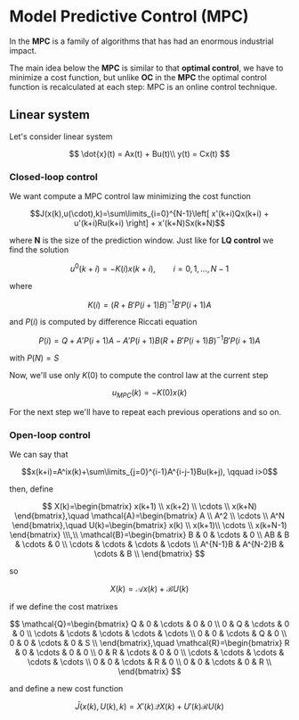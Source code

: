 # Model Predictive Control (MPC)

In the **MPC** is a family of algorithms that has had an enormous industrial impact.

The main idea below the **MPC** is similar to that **optimal control**, we have to minimize a cost function, but unlike **OC** in the **MPC** the optimal control function is recalculated at each step: MPC is an online control technique.

## Linear system

Let's consider linear system

$$
    \dot{x}(t) = Ax(t) + Bu(t)\\
    y(t) = Cx(t)
$$

### Closed-loop control

We want compute a MPC control law minimizing the cost function

$$J(x(k),u(\cdot),k)=\sum\limits_{i=0}^{N-1}\left[ x'(k+i)Qx(k+i) + u'(k+i)Ru(k+i) \right] + x'(k+N)Sx(k+N)$$

where **N** is the size of the prediction window. Just like for **LQ control** we find the solution

$$u^0(k+i)=-K(i)x(k+i), \qquad i=0,1,...,N-1$$

where

$$K(i)=\left(R+B'P(i+1)B\right)^{-1}B'P(i+1)A$$

and $P(i)$ is computed by difference Riccati equation

$$P(i)=Q+A'P(i+1)A-A'P(i+1)B(R+B'P(i+1)B)^{-1}B'P(i+1)A$$

with $P(N)=S$

Now, we'll use only $K(0)$ to compute the control law at the current step

$$u_{MPC}(k)=-K(0)x(k)$$

For the next step we'll have to repeat each previous operations and so on.

### Open-loop control

We can say that

$$x(k+i)=A^ix(k)+\sum\limits_{j=0}^{i-1}A^{i-j-1}Bu(k+j), \qquad i>0$$

then, define

$$
    X(k)=\begin{bmatrix}
        x(k+1) \\ x(k+2) \\ \cdots \\ x(k+N)
    \end{bmatrix},\quad
    \mathcal{A}=\begin{bmatrix}
        A \\ A^2 \\ \cdots \\ A^N
    \end{bmatrix},\quad
    U(k)=\begin{bmatrix}
        x(k) \\ x(k+1)\\ \cdots \\ x(k+N-1)
    \end{bmatrix} \\\,\\
    \mathcal{B}=\begin{bmatrix}
        B & 0 & \cdots & 0 \\
        AB & B & \cdots & 0 \\
        \cdots & \cdots & \cdots & \cdots \\
        A^{N-1}B & A^{N-2}B & \cdots & B \\
    \end{bmatrix}
$$

so

$$X(k)=\mathcal{A}x(k)+\mathcal{B}U(k)$$

if we define the cost matrixes

$$
    \mathcal{Q}=\begin{bmatrix}
        Q & 0 & \cdots & 0 & 0 \\
        0 & Q & \cdots & 0 & 0 \\
        \cdots & \cdots & \cdots & \cdots & \cdots \\
        0 & 0 & \cdots & Q & 0 \\
        0 & 0 & \cdots & 0 & S \\
    \end{bmatrix},\quad
    \mathcal{R}=\begin{bmatrix}
        R & 0 & \cdots & 0 & 0 \\
        0 & R & \cdots & 0 & 0 \\
        \cdots & \cdots & \cdots & \cdots & \cdots \\
        0 & 0 & \cdots & R & 0 \\
        0 & 0 & \cdots & 0 & R \\
    \end{bmatrix}
$$

and define a new cost function

$$\bar{J}(x(k),U(k),k)=X'(k)\mathcal{Q}X(k)+U'(k)\mathcal{R}U(k)$$
